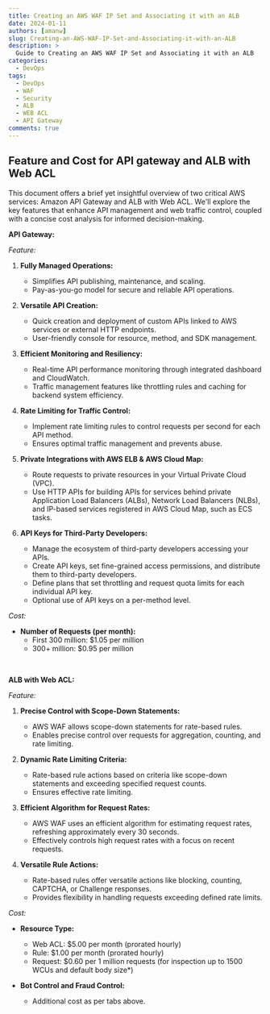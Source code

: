 ```yaml
---
title: Creating an AWS WAF IP Set and Associating it with an ALB
date: 2024-01-11
authors: [amanw]
slug: Creating-an-AWS-WAF-IP-Set-and-Associating-it-with-an-ALB
description: >
  Guide to Creating an AWS WAF IP Set and Associating it with an ALB
categories:
  - DevOps
tags:
  - DevOps
  - WAF
  - Security
  - ALB
  - WEB ACL
  - API Gateway
comments: true
---
```


## Feature and Cost for API gateway and ALB with Web ACL

This document offers a brief yet insightful overview of two critical AWS services: Amazon API Gateway and ALB with Web ACL. We'll explore the key features that enhance API management and web traffic control, coupled with a concise cost analysis for informed decision-making.

<!-- more -->

**API Gateway:**

*Feature:*

1. **Fully Managed Operations:**
   - Simplifies API publishing, maintenance, and scaling.
   - Pay-as-you-go model for secure and reliable API operations.

2. **Versatile API Creation:**
   - Quick creation and deployment of custom APIs linked to AWS services or external HTTP endpoints.
   - User-friendly console for resource, method, and SDK management.

3. **Efficient Monitoring and Resiliency:**
   - Real-time API performance monitoring through integrated dashboard and CloudWatch.
   - Traffic management features like throttling rules and caching for backend system efficiency.

4. **Rate Limiting for Traffic Control:**
   - Implement rate limiting rules to control requests per second for each API method.
   - Ensures optimal traffic management and prevents abuse.

5. **Private Integrations with AWS ELB & AWS Cloud Map:**
   - Route requests to private resources in your Virtual Private Cloud (VPC).
   - Use HTTP APIs for building APIs for services behind private Application Load Balancers (ALBs), Network Load Balancers (NLBs), and IP-based services registered in AWS Cloud Map, such as ECS tasks.

6. **API Keys for Third-Party Developers:**
    - Manage the ecosystem of third-party developers accessing your APIs.
    - Create API keys, set fine-grained access permissions, and distribute them to third-party developers.
    - Define plans that set throttling and request quota limits for each individual API key.
    - Optional use of API keys on a per-method level.


*Cost:*

- **Number of Requests (per month):**
  - First 300 million: $1.05 per million
  - 300+ million: $0.95 per million

<br>

**ALB with Web ACL:**

*Feature:*

1. **Precise Control with Scope-Down Statements:**
   - AWS WAF allows scope-down statements for rate-based rules.
   - Enables precise control over requests for aggregation, counting, and rate limiting.

2. **Dynamic Rate Limiting Criteria:**
   - Rate-based rule actions based on criteria like scope-down statements and exceeding specified request counts.
   - Ensures effective rate limiting.

3. **Efficient Algorithm for Request Rates:**
   - AWS WAF uses an efficient algorithm for estimating request rates, refreshing approximately every 30 seconds.
   - Effectively controls high request rates with a focus on recent requests.

4. **Versatile Rule Actions:**
   - Rate-based rules offer versatile actions like blocking, counting, CAPTCHA, or Challenge responses.
   - Provides flexibility in handling requests exceeding defined rate limits.

*Cost:*

- **Resource Type:**
  - Web ACL: $5.00 per month (prorated hourly)
  - Rule: $1.00 per month (prorated hourly)
  - Request: $0.60 per 1 million requests (for inspection up to 1500 WCUs and default body size*)
  
- **Bot Control and Fraud Control:**
  - Additional cost as per tabs above.